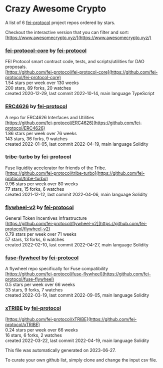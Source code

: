 # Crazy Awesome Crypto
A list of 6 [fei-protocol](https://github.com/fei-protocol) project repos ordered by stars.  

Checkout the interactive version that you can filter and sort: 
[https://www.awesomecrypto.xyz/](https://www.awesomecrypto.xyz/)  


### [fei-protocol-core](https://github.com/fei-protocol/fei-protocol-core) by [fei-protocol](https://github.com/fei-protocol)  
FEI Protocol smart contract code, tests, and scripts/utilities for DAO proposals.  
[https://github.com/fei-protocol/fei-protocol-core](https://github.com/fei-protocol/fei-protocol-core)  
1.54 stars per week over 130 weeks  
200 stars, 89 forks, 20 watches  
created 2020-12-29, last commit 2022-10-14, main language TypeScript  


### [ERC4626](https://github.com/fei-protocol/ERC4626) by [fei-protocol](https://github.com/fei-protocol)  
A repo for ERC4626 Interfaces and Utilities  
[https://github.com/fei-protocol/ERC4626](https://github.com/fei-protocol/ERC4626)  
1.86 stars per week over 76 weeks  
143 stars, 36 forks, 9 watches  
created 2022-01-05, last commit 2022-04-19, main language Solidity  


### [tribe-turbo](https://github.com/fei-protocol/tribe-turbo) by [fei-protocol](https://github.com/fei-protocol)  
Fuse liquidity accelerator for friends of the Tribe.  
[https://github.com/fei-protocol/tribe-turbo](https://github.com/fei-protocol/tribe-turbo)  
0.96 stars per week over 80 weeks  
77 stars, 15 forks, 6 watches  
created 2021-12-12, last commit 2022-04-06, main language Solidity  


### [flywheel-v2](https://github.com/fei-protocol/flywheel-v2) by [fei-protocol](https://github.com/fei-protocol)  
General Token Incentives Infrastructure  
[https://github.com/fei-protocol/flywheel-v2](https://github.com/fei-protocol/flywheel-v2)  
0.79 stars per week over 71 weeks  
57 stars, 13 forks, 6 watches  
created 2022-02-10, last commit 2022-04-27, main language Solidity  


### [fuse-flywheel](https://github.com/fei-protocol/fuse-flywheel) by [fei-protocol](https://github.com/fei-protocol)  
A flywheel repo specifically for Fuse compatibility  
[https://github.com/fei-protocol/fuse-flywheel](https://github.com/fei-protocol/fuse-flywheel)  
0.5 stars per week over 66 weeks  
33 stars, 9 forks, 7 watches  
created 2022-03-19, last commit 2022-09-05, main language Solidity  


### [xTRIBE](https://github.com/fei-protocol/xTRIBE) by [fei-protocol](https://github.com/fei-protocol)  
  
[https://github.com/fei-protocol/xTRIBE](https://github.com/fei-protocol/xTRIBE)  
0.24 stars per week over 66 weeks  
16 stars, 6 forks, 2 watches  
created 2022-03-22, last commit 2022-04-19, main language Solidity  


This file was automatically generated on 2023-06-27.  

To curate your own github list, simply clone and change the input csv file.  